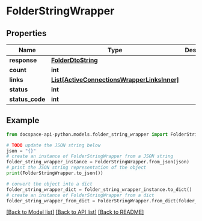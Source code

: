 # FolderStringWrapper

## Properties

Name | Type | Description | Notes
------------ | ------------- | ------------- | -------------
**response** | [**FolderDtoString**](FolderDtoString.md) |  | [optional] 
**count** | **int** |  | [optional] 
**links** | [**List[ActiveConnectionsWrapperLinksInner]**](ActiveConnectionsWrapperLinksInner.md) |  | [optional] 
**status** | **int** |  | [optional] 
**status_code** | **int** |  | [optional] 

## Example

```python
from docspace-api-python.models.folder_string_wrapper import FolderStringWrapper

# TODO update the JSON string below
json = "{}"
# create an instance of FolderStringWrapper from a JSON string
folder_string_wrapper_instance = FolderStringWrapper.from_json(json)
# print the JSON string representation of the object
print(FolderStringWrapper.to_json())

# convert the object into a dict
folder_string_wrapper_dict = folder_string_wrapper_instance.to_dict()
# create an instance of FolderStringWrapper from a dict
folder_string_wrapper_from_dict = FolderStringWrapper.from_dict(folder_string_wrapper_dict)
```
[[Back to Model list]](../README.md#documentation-for-models) [[Back to API list]](../README.md#documentation-for-api-endpoints) [[Back to README]](../README.md)


